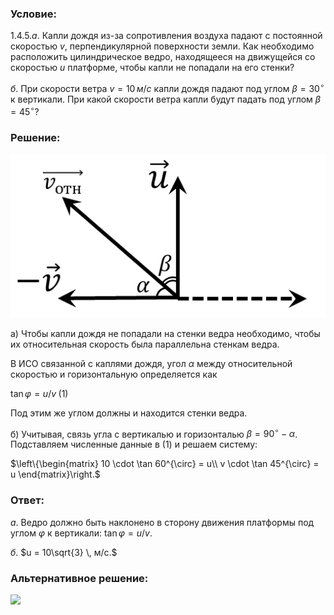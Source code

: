 ###  Условие: 

$1.4.5. а.$ Капли дождя из-за сопротивления воздуха падают с постоянной скоростью $v$, перпендикулярной поверхности земли. Как необходимо расположить цилиндрическое ведро, находящееся на движущейся со скоростью $u$ платформе, чтобы капли не попадали на его стенки? 

$б.$ При скорости ветра $v = 10 \,м/с$ капли дождя падают под углом $\beta = 30^{\circ}$ к вертикали. При какой скорости ветра капли будут падать под углом $\beta = 45^{\circ}$? 

###  Решение: 

![|514x267, 34%](../../img/1.4.5/draw.png)

а) Чтобы капли дождя не попадали на стенки ведра необходимо, чтобы их относительная скорость была параллельна стенкам ведра. 

В ИСО связанной с каплями дождя, угол $\alpha$ между относительной скоростью и горизонтальную определяется как 

$\tan\varphi = u/v \; (1)$ 

Под этим же углом должны и находится стенки ведра. 

б) Учитывая, связь угла с вертикалью и горизонталью $\beta = 90^{\circ} - \alpha$. Подставляем численные данные в $(1)$ и решаем систему: 

$\left\\{\begin{matrix} 10 \cdot \tan 60^{\circ} = u\\\ v \cdot \tan 45^{\circ} = u \end{matrix}\right.$ 

###  Ответ: 

$а.$ Ведро должно быть наклонено в сторону движения платформы под углом $\varphi$ к вертикали: $\tan\varphi = u/v.$ 

$б.$ $u = 10\sqrt{3} \, м/с.$ 

###  Альтернативное решение: 

![](https://www.youtube.com/embed/P-e_tycQIpo?t=1851)   

